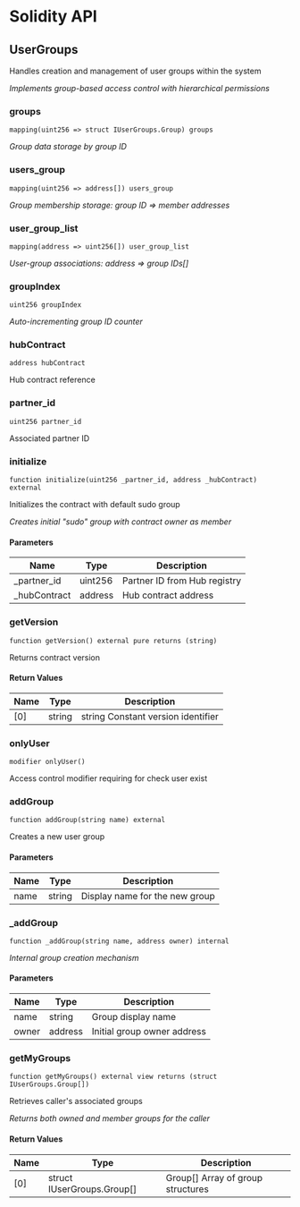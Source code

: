 # Solidity API

## UserGroups

Handles creation and management of user groups within the system

_Implements group-based access control with hierarchical permissions_

### groups

```solidity
mapping(uint256 => struct IUserGroups.Group) groups
```

_Group data storage by group ID_

### users_group

```solidity
mapping(uint256 => address[]) users_group
```

_Group membership storage: group ID => member addresses_

### user_group_list

```solidity
mapping(address => uint256[]) user_group_list
```

_User-group associations: address => group IDs[]_

### groupIndex

```solidity
uint256 groupIndex
```

_Auto-incrementing group ID counter_

### hubContract

```solidity
address hubContract
```

Hub contract reference

### partner_id

```solidity
uint256 partner_id
```

Associated partner ID

### initialize

```solidity
function initialize(uint256 _partner_id, address _hubContract) external
```

Initializes the contract with default sudo group

_Creates initial "sudo" group with contract owner as member_

#### Parameters

| Name | Type | Description |
| ---- | ---- | ----------- |
| _partner_id | uint256 | Partner ID from Hub registry |
| _hubContract | address | Hub contract address |

### getVersion

```solidity
function getVersion() external pure returns (string)
```

Returns contract version

#### Return Values

| Name | Type | Description |
| ---- | ---- | ----------- |
| [0] | string | string Constant version identifier |

### onlyUser

```solidity
modifier onlyUser()
```

Access control modifier requiring for check user exist

### addGroup

```solidity
function addGroup(string name) external
```

Creates a new user group

#### Parameters

| Name | Type | Description |
| ---- | ---- | ----------- |
| name | string | Display name for the new group |

### _addGroup

```solidity
function _addGroup(string name, address owner) internal
```

_Internal group creation mechanism_

#### Parameters

| Name | Type | Description |
| ---- | ---- | ----------- |
| name | string | Group display name |
| owner | address | Initial group owner address |

### getMyGroups

```solidity
function getMyGroups() external view returns (struct IUserGroups.Group[])
```

Retrieves caller's associated groups

_Returns both owned and member groups for the caller_

#### Return Values

| Name | Type | Description |
| ---- | ---- | ----------- |
| [0] | struct IUserGroups.Group[] | Group[] Array of group structures |

